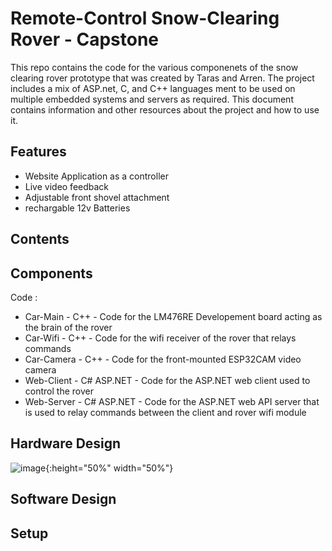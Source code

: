 # Remote-Control Snow-Clearing Rover - Capstone
This repo contains the code for the various componenets of the snow clearing rover prototype that was created by Taras and Arren. The project includes a mix of ASP.net, C, and C++ 
languages ment to be used on multiple embedded systems and servers as required. This document contains information and other resources about the project and how to use it.

## Features
- Website Application as a controller
- Live video feedback
- Adjustable front shovel attachment
- rechargable 12v Batteries

## Contents

## Components

Code :

- Car-Main - C++ - Code for the LM476RE Developement board acting as the brain of the rover  
- Car-Wifi - C++ - Code for the wifi receiver of the rover that relays commands  
- Car-Camera - C++ - Code for the front-mounted ESP32CAM video camera  
- Web-Client - C# ASP.NET - Code for the ASP.NET web client used to control the rover  
- Web-Server - C# ASP.NET - Code for the ASP.NET web API server that is used to relay commands between the client and rover wifi module

## Hardware Design
![image](https://user-images.githubusercontent.com/51100940/147695228-0498e393-053f-41f0-a1f4-a8b47fa6f43a.png){:height="50%" width="50%"}

## Software Design

## Setup
